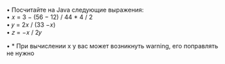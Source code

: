 • Посчитайте на Java следующие выражения:  
• 𝑥 = 3 − (56 − 12) / 44 * 4 / 2  
• 𝑦 = 2𝑥 / (33 −𝑥)  
• 𝑧 = −𝑥 / 2𝑦  

• * При вычислении x у вас может возникнуть warning, его
поправлять не нужно